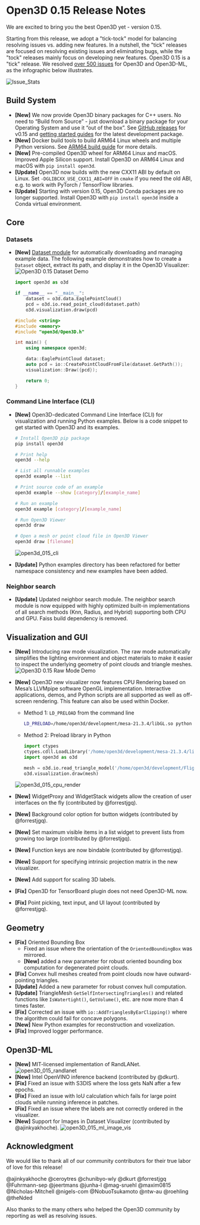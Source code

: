 # Open3D 0.15 Release Notes

We are excited to bring you the best Open3D yet - version 0.15.

Starting from this release, we adopt a "tick-tock" model for balancing resolving issues vs. adding new features. In a nutshell, the "tick" releases are focused on resolving existing issues and eliminating bugs, while the "tock" releases mainly focus on developing new features. Open3D 0.15 is a "tick" release. We resolved [over 500 issues](https://github.com/isl-org/Open3D/issues?q=is%3Aissue+closed%3A2021-11-01..2022-02-15) for Open3D and Open3D-ML, as the infographic below illustrates.

![Issue_Stats](https://user-images.githubusercontent.com/93158890/154368347-6aa28948-a53a-4fc7-b1ea-de8a3c2501d7.png)

## Build System

* **[New]** We now provide Open3D binary packages for C++ users. No need to “Build from Source” - just download a binary package for your Operating System and use it “out of the box”. See [GitHub releases](https://github.com/isl-org/Open3D/releases/tag/v0.15) for v0.15 and [getting started guides](http://www.open3d.org/docs/latest/getting_started.html#c) for the latest development package.
* **[New]** Docker build tools to build ARM64 Linux wheels and multiple Python versions. See [ARM64 build guide](http://www.open3d.org/docs/release/arm.html) for more details.
* **[New]** Pre-compiled Open3D wheel for ARM64 Linux and macOS. Improved Apple Silicon support. Install Open3D on ARM64 Linux and macOS with `pip install open3d`.
* **[Update]** Open3D now builds with the new CXX11 ABI by default on Linux. Set `-DGLIBCXX_USE_CXX11_ABI=OFF` in `cmake` if you need the old ABI, e.g. to work with PyTorch / TensorFlow libraries.
* **[Update]** Starting with version 0.15, Open3D Conda packages are no longer supported. Install Open3D with `pip install open3d` inside a Conda virtual environment.

## Core

### Datasets

* **[New]** [Dataset module](http://www.open3d.org/docs/latest/tutorial/data/index.html) for automatically downloading and managing example data. The following example demonstrates how to create a `Dataset` object, extract its path, and display it in the Open3D Visualizer:
    ![Open3D 0.15 Dataset Demo](https://user-images.githubusercontent.com/1501945/154385188-600d701c-6c7d-4a7f-84bf-a7a60d87d6e6.gif)
    ```python
    import open3d as o3d

    if __name__ == "__main__":
        dataset = o3d.data.EaglePointCloud()
        pcd = o3d.io.read_point_cloud(dataset.path)
        o3d.visualization.draw(pcd)
    ```
    ```cpp
    #include <string>
    #include <memory>
    #include "open3d/Open3D.h"

    int main() {
        using namespace open3d;

        data::EaglePointCloud dataset;
        auto pcd = io::CreatePointCloudFromFile(dataset.GetPath());
        visualization::Draw({pcd});

        return 0;
    }
    ```

### Command Line Interface (CLI)

* **[New]** Open3D-dedicated Command Line Interface (CLI) for visualization and running Python examples. Below is a code snippet to get started with Open3D and its examples.
    ```sh
    # Install Open3D pip package
    pip install open3d

    # Print help
    open3d --help

    # List all runnable examples
    open3d example --list

    # Print source code of an example
    open3d example --show [category]/[example_name]

    # Run an example
    open3d example [category]/[example_name]

    # Run Open3D Viewer
    open3d draw

    # Open a mesh or point cloud file in Open3D Viewer
    open3d draw [filename]
    ```
    ![open3d_015_cli](https://user-images.githubusercontent.com/1501945/154750373-6a2cc8d9-c384-4d39-9726-1640c83ff387.gif)

* **[Update]** Python examples directory has been refactored for better namespace consistency and new examples have been added.

### Neighbor search
* **[Update]** Updated neighbor search module. The neighbor search module is now equipped with highly optimized built-in implementations of all search methods (Knn, Radius, and Hybrid) supporting both CPU and GPU. Faiss build dependency is removed.

## Visualization and GUI

* **[New]** Introducing raw mode visualization. The raw mode automatically simplifies the lighting environment and object materials to make it easier to inspect the underlying geometry of point clouds and triangle meshes.
    ![Open3D 0.15 Raw Mode Demo](https://user-images.githubusercontent.com/1501945/154383939-1fa65209-878c-4858-b18e-c1e4da7131b0.gif)
* **[New]** Open3D new visualizer now features CPU Rendering based on Mesa’s LLVMpipe software OpenGL implementation. Interactive applications, demos, and Python scripts are all supported as well as off-screen rendering. This feature can also be used within Docker.
    * Method 1: `LD_PRELOAD` from the command line
        ```bash
        LD_PRELOAD=/home/open3d/development/mesa-21.3.4/libGL.so python examples/python/visualization/draw.py
        ```
    * Method 2: Preload library in Python
        ```python
        import ctypes
        ctypes.cdll.LoadLibrary('/home/open3d/development/mesa-21.3.4/libGL.so')
        import open3d as o3d

        mesh = o3d.io.read_triangle_model('/home/open3d/development/FlightHelmet/FlightHelmet.gltf')
        o3d.visualization.draw(mesh)
        ```
    ![open3d_015_cpu_render](https://user-images.githubusercontent.com/1501945/154748967-cb46a1e7-2a97-4684-8dbb-42428cbffc3d.gif)

* **[New]** WidgetProxy and WidgetStack widgets allow the creation of user interfaces on the fly (contributed by @forrestjgq).
* **[New]** Background color option for button widgets (contributed by @forrestjgq).
* **[New]** Set maximum visible items in a list widget to prevent lists from growing too large (contributed by @forrestjgq).
* **[New]** Function keys are now bindable (contributed by @forrestjgq).
* **[New]** Support for specifying intrinsic projection matrix in the new visualizer.
* **[New]** Add support for scaling 3D labels.
* **[Fix]** Open3D for TensorBoard plugin does not need Open3D-ML now.
* **[Fix]** Point picking, text input, and UI layout (contributed by @forrestjgq).

## Geometry

* **[Fix]** Oriented Bounding Box
    * Fixed an issue where the orientation of the `OrientedBoundingBox` was mirrored.
    * **[New]** added a new parameter for robust oriented bounding box computation for degenerated point clouds.
* **[Fix]** Convex hull meshes created from point clouds now have outward-pointing triangles.
* **[Update]** Added a new parameter for robust convex hull computation.
* **[Update]** TriangleMesh `GetSelfIntersectingTriangles()` and related functions like `IsWatertight()`, `GetVolume()`, etc. are now more than 4 times faster.
* **[Fix]** Corrected an issue with `io::AddTrianglesByEarClipping()` where the algorithm could fail for concave polygons.
* **[New]** New Python examples for reconstruction and voxelization.
* **[Fix]** Improved logger performance.

## Open3D-ML

* **[New]** MIT-licensed implementation of RandLANet.
    ![open3D_015_randlanet](https://user-images.githubusercontent.com/1501945/154385894-a7845b7d-4890-4cea-9032-e9f5fdc038a3.gif)
* **[New]** Intel OpenVINO inference backend (contributed by @dkurt).
* **[Fix]** Fixed an issue with S3DIS where the loss gets NaN after a few epochs.
* **[Fix]** Fixed an issue with IoU calculation which fails for large point clouds while running inference in patches.
* **[Fix]** Fixed an issue where the labels are not correctly ordered in the visualizer.
* **[New]** Support for Images in Dataset Visualizer (contributed by @ajinkyakhoche).
     ![open3D_015_ml_image_vis](https://user-images.githubusercontent.com/1501945/154386380-5b5df7b7-b5b9-4d79-849a-359baadd37e3.gif)


## **Acknowledgment**

We would like to thank all of our community contributors for their true labor of love for this release!

@ajinkyakhoche @ceroytres @chunibyo-wly @dkurt @forrestjgq @Fuhrmann-sep @jeertmans @junha-l @mag-sruehl @maxim0815 @Nicholas-Mitchell @nigels-com @NobuoTsukamoto @ntw-au @roehling @theNded

Also thanks to the many others who helped the Open3D community by reporting as well as resolving issues.
